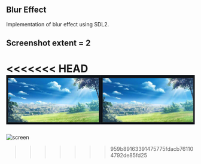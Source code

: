 ## Blur Effect
Implementation of blur effect using SDL2.

## Screenshot extent = 2
<<<<<<< HEAD
![screen](./screen.png)
=======
![screen](./screen.png')
>>>>>>> 959b89163391475775fdacb761104792de85fd25
